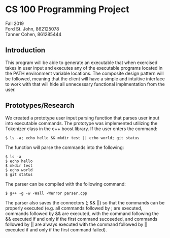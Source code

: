 # CS 100 Programming Project
Fall 2019  
Ford St. John, 862125078  
Tanner Cohen, 861285444

## Introduction
This program will be able to generate an executable that when exercised takes in user input and executes any of the executable programs located in the PATH environment variable locations.  The composite design pattern will be followed, meaning that the client will have a simple and intuitive interface to work with that will hide all unnecessary functional implmentation from the user.    


## Prototypes/Research
We created a prototype user input parsing function that parses user input into executable commands.  The prototype was implemented utilizing the Tokenizer class in the c++ boost library.  If the user enters the command:
```shell
$ ls -a; echo hello && mkdir test || echo world; git status
```
The function will parse the commands into the following:
```shell
$ ls -a
$ echo hello
$ mkdir test
$ echo world
$ git status
```
The parser can be compiled with the following command:
```shell
$ g++ -g -w -Wall -Werror parser.cpp
```
The parser also saves the connectors (; && ||) so that the commands can be properly executed (e.g. all commands followed by ; are executed, commands followed by && are executed, with the command following the && executed if and only if the first command succeeded, and commands followed by || are always executed with the command followed by || executed if and only if the first command failed).
